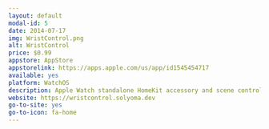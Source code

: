 ```yaml
---
layout: default
modal-id: 5
date: 2014-07-17
img: WristControl.png
alt: WristControl
price: $0.99
appstore: AppStore
appstorelink: https://apps.apple.com/us/app/id1545454717
available: yes
platform: WatchOS
description: Apple Watch standalone HomeKit accessory and scene control app
website: https://wristcontrol.solyoma.dev
go-to-site: yes
go-to-icon: fa-home
---
```

